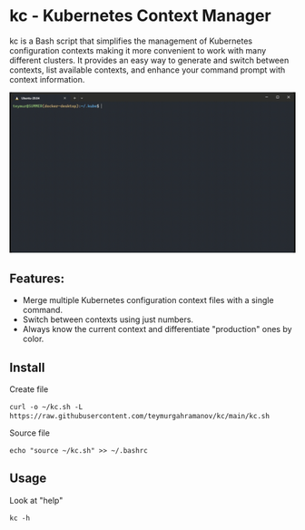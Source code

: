 # kc - Kubernetes Context Manager

kc is a Bash script that simplifies the management of Kubernetes configuration contexts making it more convenient to work with many different clusters. It provides an easy way to generate and switch between contexts, list available contexts, and enhance your command prompt with context information.

![](./kc.gif)
## Features:
- Merge multiple Kubernetes configuration context files with a single command.
- Switch between contexts using just numbers.
- Always know the current context and differentiate "production" ones by color.

## Install
Create file
```
curl -o ~/kc.sh -L https://raw.githubusercontent.com/teymurgahramanov/kc/main/kc.sh
```
Source file
```
echo "source ~/kc.sh" >> ~/.bashrc
```

## Usage
Look at "help"
```
kc -h
```